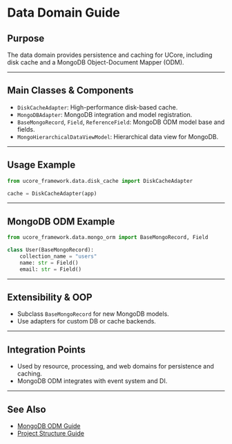 # Data Domain Guide

## Purpose

The data domain provides persistence and caching for UCore, including disk cache and a MongoDB Object-Document Mapper (ODM).

---

## Main Classes & Components

- `DiskCacheAdapter`: High-performance disk-based cache.
- `MongoDBAdapter`: MongoDB integration and model registration.
- `BaseMongoRecord`, `Field`, `ReferenceField`: MongoDB ODM model base and fields.
- `MongoHierarchicalDataViewModel`: Hierarchical data view for MongoDB.

---

## Usage Example

```python
from ucore_framework.data.disk_cache import DiskCacheAdapter

cache = DiskCacheAdapter(app)
```

---

## MongoDB ODM Example

```python
from ucore_framework.data.mongo_orm import BaseMongoRecord, Field

class User(BaseMongoRecord):
    collection_name = "users"
    name: str = Field()
    email: str = Field()
```

---

## Extensibility & OOP

- Subclass `BaseMongoRecord` for new MongoDB models.
- Use adapters for custom DB or cache backends.

---

## Integration Points

- Used by resource, processing, and web domains for persistence and caching.
- MongoDB ODM integrates with event system and DI.

---

## See Also

- [MongoDB ODM Guide](data/mongodb-odm-guide.md)
- [Project Structure Guide](project-structure-guide.md)
